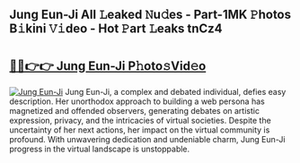 ## Jung Eun-Ji All 𝙻eaked 𝙽u𝚍es - Part-1MK 𝙿hotos B𝚒kini 𝚅𝚒deo - Hot 𝙿art 𝙻eaks tnCz4

# <h2><a href="http://ld7qn8s.urlbe.top/?page=Jung+Eun-Ji">🔗🔗👉👉 Jung Eun-Ji P𝚑oto𝚜Vid𝚎o</a></h2>

[![Jung Eun-Ji](https://i.imgur.com/eBuTRDB.gif)](http://ld7qn8s.urlbe.top/?page=Jung+Eun-Ji)
Jung Eun-Ji, a complex and debated individual, defies easy description. Her unorthodox approach to building a web persona has magnetized and offended observers, generating debates on artistic expression, privacy, and the intricacies of virtual societies. Despite the uncertainty of her next actions, her impact on the virtual community is profound. With unwavering dedication and undeniable charm, Jung Eun-Ji progress in the virtual landscape is unstoppable.
